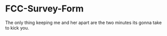 # FCC-Survey-Form

The only thing keeping me and her apart are the two minutes its gonna take to kick you.
